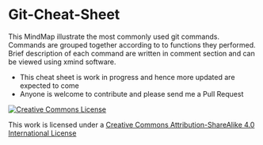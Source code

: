 # Git-Cheat-Sheet

This MindMap illustrate the most commonly used git commands. Commands are grouped together according to to functions they performed. Brief description of each command are written in comment section and can be viewed using xmind software.

- This cheat sheet is work in progress and hence more updated are expected to come
- Anyone is welcome to contribute and please send me a Pull Request

[![Creative Commons License](https://i.creativecommons.org/l/by-sa/4.0/88x31.png)](http://creativecommons.org/licenses/by-sa/4.0/)

This work is licensed under a [Creative Commons Attribution-ShareAlike 4.0 International License](http://creativecommons.org/licenses/by-sa/4.0/)



